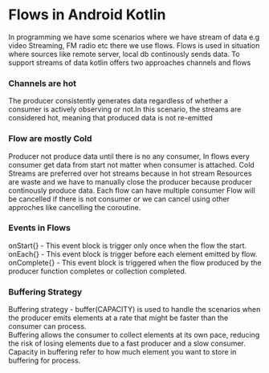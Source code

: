 # Flows in Android Kotlin
In programming we have some scenarios where we have stream of data e.g video Streaming, FM radio etc there we use flows.
Flows is used in situation where sources like remote server, local db continously sends data. To support streams of data kotlin offers two approaches
channels and flows
### Channels are hot
The producer consistently generates data regardless of whether a consumer is actively observing or not.In this scenario, 
the streams are considered hot, meaning that produced data is not re-emitted
### Flow are mostly Cold
Producer not produce data until there is no any consumer, In flows every consumer get data from start not matter when consumer is attached.
Cold Streams are preferred over hot streams because in hot stream Resources are waste and we have to manually close the producer because producer
continously produce data.
Each flow can have multiple consumer 
Flow will be cancelled if there is not consumer or we can cancel using other approches like cancelling the coroutine.
### Events in Flows
onStart{} - This event block is trigger only once when the flow the start.
onEach{} - This event block is trigger before each element emitted by flow.
onComplete{} - This event block is triggered when the flow produced by the producer function completes or collection completed.

### Buffering Strategy
Buffering strategy - buffer(CAPACITY) is used to handle the scenarios when the producer emits elements at a rate that might be faster than the consumer can process.  
Buffering allows the consumer to collect elements at its own pace, reducing the risk of losing elements due to a fast producer and a slow consumer. Capacity in buffering refer to how much element you want to store in buffering for process. 

